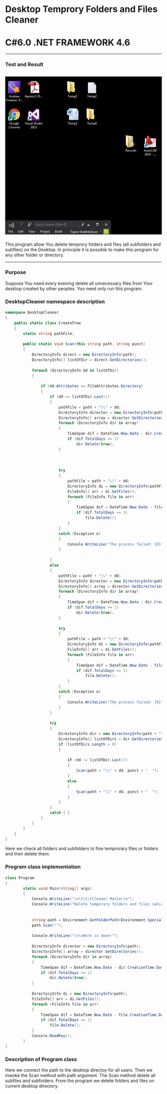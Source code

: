 # Desktop  Temprory Folders and Files Cleaner
# C#6.0  .NET FRAMEWORK 4.6

----
### Test and Result

![gif source](https://github.com/shtigran/DesktopCleaner/blob/master/GIF.gif)
----

This program allow You delete temprory folders and files (all subfolders and subfiles) on the Desktop. In principle it is possible to make this program for any other folder or directory.

----
### Purpose
Suppose You need every evening delete all unnecessary files from Your desktop created by other peoples. Yoo need only run this program.

###  DesktopCleaner namespace description
```c#
namespace DesktopCleaner
{
    public static class CreateTree
    {
        static string pathFile;

        public static void Scan(this string path, string punct)
        {
            DirectoryInfo direct = new DirectoryInfo(path);
            DirectoryInfo[] listOfDir = direct.GetDirectories();

            foreach (DirectoryInfo dd in listOfDir)
            {

                if (dd.Attributes == FileAttributes.Directory)
                {
                    if (dd == listOfDir.Last())
                    {
                        pathFile = path + "\\" + dd;
                        DirectoryInfo director = new DirectoryInfo(pathFile);
                        DirectoryInfo[] array = director.GetDirectories();
                        foreach (DirectoryInfo dir in array)
                        {
                            TimeSpan dif = DateTime.Now.Date - dir.CreationTime.Date;
                            if (dif.TotalDays <= 1)
                                dir.Delete(true);
                        }



                        try
                        {
                            pathFile = path + "\\" + dd;
                            DirectoryInfo di = new DirectoryInfo(pathFile);
                            FileInfo[] arr = di.GetFiles();
                            foreach (FileInfo file in arr)
                            {
                                TimeSpan dif = DateTime.Now.Date - file.CreationTime.Date;
                                if (dif.TotalDays <= 1)
                                    file.Delete();
                            }
                        }
                        catch (Exception e)
                        {
                            Console.WriteLine("The process failed: {0}", e.ToString());
                        }

                    }
                    else
                    {
                        pathFile = path + "\\" + dd;
                        DirectoryInfo director = new DirectoryInfo(pathFile);
                        DirectoryInfo[] array = director.GetDirectories();
                        foreach (DirectoryInfo dir in array)
                        {
                            TimeSpan dif = DateTime.Now.Date - dir.CreationTime.Date;
                            if (dif.TotalDays <= 1)
                                dir.Delete(true);
                        }

                        try
                        {
                            pathFile = path + "\\" + dd;
                            DirectoryInfo di = new DirectoryInfo(pathFile);
                            FileInfo[] arr = di.GetFiles();
                            foreach (FileInfo file in arr)
                            {
                                TimeSpan dif = DateTime.Now.Date - file.CreationTime.Date;
                                if (dif.TotalDays <= 1)
                                    file.Delete();
                            }
                        }
                        catch (Exception e)
                        {
                            Console.WriteLine("The process failed: {0}", e.ToString());
                        }
                    }

                    try
                    {
                        DirectoryInfo dir = new DirectoryInfo(path + "\\" + dd);
                        DirectoryInfo[] listOfDirs = dir.GetDirectories();
                        if (listOfDirs.Length > 0)
                        {

                            if (dd != listOfDir.Last())
                            {
                                Scan(path + "\\" + dd, punct + "  ");
                            }
                            else
                            {
                                Scan(path + "\\" + dd, punct + "  ");
                            }
                        }
                    }
                    catch { }
                }
            }
        }
    }
}
```
 
Here we check all folders and subfolders to fine temprorary files or folders and then delete them. 

### Program class implementation 
```c#
class Program
{
        static void Main(string[] args)
        {
            Console.WriteLine("\n\t\t\tCleaner Master\n");
            Console.WriteLine("Delete temporary folders and files (which have created in last day) \non Your Desktop ");


            string path = Environment.GetFolderPath(Environment.SpecialFolder.Desktop);
            path.Scan("");

            Console.WriteLine("\n\nWork is done!");

            DirectoryInfo director = new DirectoryInfo(path);
            DirectoryInfo[] array = director.GetDirectories();
            foreach (DirectoryInfo dir in array)
            {
                TimeSpan dif = DateTime.Now.Date - dir.CreationTime.Date;
                if (dif.TotalDays <= 1)
                    dir.Delete(true);
            }

            DirectoryInfo di = new DirectoryInfo(path);
            FileInfo[] arr = di.GetFiles();
            foreach (FileInfo file in arr)
            {
                TimeSpan dif = DateTime.Now.Date - file.CreationTime.Date;
                if (dif.TotalDays <= 1)
                    file.Delete();
            }
            Console.ReadKey();
        }
}
```

### Description of Program class

Here we connect the path to the desktop directoy for all users. Then we inwoke the Scan method with path argument. The Scan method delete all subfiles and subfolders. From the program we delete folders and files on current desktop directory.


